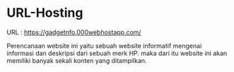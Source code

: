 # URL-Hosting

URL : https://gadgetnfo.000webhostapp.com/

Perencanaan website ini yaitu sebuah website informatif mengenai informasi dan deskripsi
dari sebuah merk HP. maka dari itu website ini akan memiliki banyak sekali konten yang
ditampilkan.
